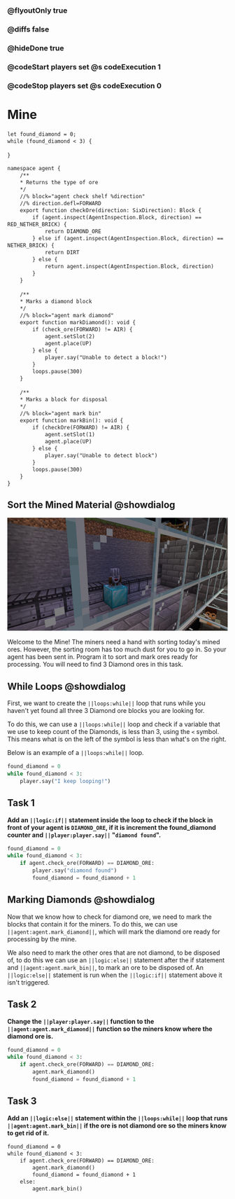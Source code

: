 ### @flyoutOnly true
### @diffs false
### @hideDone true
### @codeStart players set @s codeExecution 1
### @codeStop players set @s codeExecution 0

# Mine

```template
let found_diamond = 0;
while (found_diamond < 3) {

}
```

```customts
namespace agent {
    /**
    * Returns the type of ore
    */
    //% block="agent check shelf %direction"
    //% direction.defl=FORWARD
    export function checkOre(direction: SixDirection): Block {
        if (agent.inspect(AgentInspection.Block, direction) == RED_NETHER_BRICK) {
            return DIAMOND_ORE
        } else if (agent.inspect(AgentInspection.Block, direction) == NETHER_BRICK) {
            return DIRT
        } else {
            return agent.inspect(AgentInspection.Block, direction)
        }
    }

    /**
    * Marks a diamond block
    */
    //% block="agent mark diamond"
    export function markDiamond(): void {
        if (check_ore(FORWARD) != AIR) {
            agent.setSlot(2)
            agent.place(UP)
        } else {
            player.say("Unable to detect a block!")
        }
        loops.pause(300)
    }

    /**
    * Marks a block for disposal
    */
    //% block="agent mark bin"
    export function markBin(): void {
        if (checkOre(FORWARD) != AIR) {
            agent.setSlot(1)
            agent.place(UP)
        } else {
            player.say("Unable to detect block")
        }
        loops.pause(300)
    }
}
```

## Sort the Mined Material @showdialog
![Farming](https://raw.githubusercontent.com/CausewayDigital/Minecraft-EE-MakeCode/refs/heads/master/tutorials/python-islands/island-4/mine/cover.jpg)

Welcome to the Mine! The miners need a hand with sorting today's mined ores. However, the sorting room has too much dust for you to go in. So your agent has been sent in. Program it to sort and mark ores ready for processing.
You will need to find 3 Diamond ores in this task.


## While Loops @showdialog
First, we want to create the `||loops:while||` loop that runs while you haven't yet found all three 3 Diamond ore blocks you are looking for.

To do this, we can use a `||loops:while||` loop and check if a variable that we use to keep count of the Diamonds, is less than 3, using the `<` symbol. This means what is on the left of the symbol is less than what's on the right.

Below is an example of a `||loops:while||` loop.


```python
found_diamond = 0
while found_diamond < 3:
    player.say("I keep looping!")
```

## Task 1

**Add an `||logic:if||` statement inside the loop to check if the block in front of your agent is `DIAMOND_ORE`, if it is increment the found_diamond counter and `||player:player.say||` "`diamond found`".**

```python
found_diamond = 0
while found_diamond < 3:
    if agent.check_ore(FORWARD) == DIAMOND_ORE:
        player.say("diamond found")
        found_diamond = found_diamond + 1
```

## Marking Diamonds @showdialog
Now that we know how to check for diamond ore, we need to mark the blocks that contain it for the miners. To do this, we can use `||agent:agent.mark_diamond||`, which will mark the diamond ore ready for processing by the mine.

We also need to mark the other ores that are not diamond, to be disposed of, to do this we can use an `||logic:else||` statement after the if statement and `||agent:agent.mark_bin||`, to mark an ore to be disposed of. An `||logic:else||` statement is run when the `||logic:if||` statement above it isn't triggered.

## Task 2
**Change the `||player:player.say||` function to the `||agent:agent.mark_diamond||` function so the miners know where the diamond ore is.**

```python
found_diamond = 0
while found_diamond < 3:
    if agent.check_ore(FORWARD) == DIAMOND_ORE:
        agent.mark_diamond()
        found_diamond = found_diamond + 1
```

## Task 3
**Add an `||logic:else||` statement within the `||loops:while||` loop that runs `||agent:agent.mark_bin||` if the ore is not diamond ore so the miners know to get rid of it.**


```ghost
found_diamond = 0
while found_diamond < 3:
    if agent.check_ore(FORWARD) == DIAMOND_ORE:
        agent.mark_diamond()
        found_diamond = found_diamond + 1
    else:
        agent.mark_bin()
```
